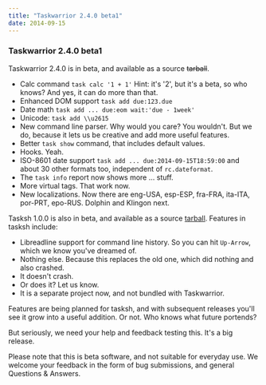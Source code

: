 ```yaml
---
title: "Taskwarrior 2.4.0 beta1"
date: 2014-09-15
---
```


### Taskwarrior 2.4.0 beta1 

Taskwarrior 2.4.0 is in beta, and available as a source ~~tarball~~.

- Calc command `task calc '1 + 1'`
  Hint: it\'s \'2\', but it\'s a beta, so who knows?
  And yes, it can do more than that.
- Enhanced DOM support `task add due:123.due`
- Date math `task add ... due:eom wait:'due - 1week'`
- Unicode: `task add \\u2615`
- New command line parser.
  Why would you care? You wouldn\'t.
  But we do, because it lets us be creative and add more useful features.
- Better `task show` command, that includes default values.
- Hooks.
  Yeah.
- ISO-8601 date support `task add ... due:2014-09-15T18:59:00` and about 30 other formats too, independent of `rc.dateformat`.
- The `task info` report now shows more ... stuff.
- More virtual tags.
  That work now.
- New localizations.
  Now there are eng-USA, esp-ESP, fra-FRA, ita-ITA, por-PRT, epo-RUS. 
  Dolphin and Klingon next.

Tasksh 1.0.0 is also in beta, and available as a source [tarball](/download/tasksh-latest.tar.gz).
Features in tasksh include:

- Libreadline support for command line history.
  So you can hit `Up-Arrow`, which we know you\'ve dreamed of.
- Nothing else.
  Because this replaces the old one, which did nothing and also crashed.
- It doesn\'t crash. 
- Or does it? Let us know.
- It is a separate project now, and not bundled with Taskwarrior.

Features are being planned for tasksh, and with subsequent releases you\'ll see it grow into a useful addition.
Or not.
Who knows what future portends?

But seriously, we need your help and feedback testing this.
It\'s a big release.

Please note that this is beta software, and not suitable for everyday use.
We welcome your feedback in the form of bug submissions, and general Questions & Answers.
